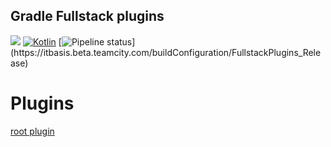 Gradle Fullstack plugins
------------------------

![](https://img.shields.io/badge/JVM-14+-green.svg)
[![Kotlin](https://img.shields.io/badge/kotlin-1.4.31-blue.svg?logo=kotlin)](https://kotlinlang.org)
[![Pipeline status](https://itbasis.beta.teamcity.com/app/rest/builds/buildType(id:FullstackPlugins_Release)/statusIcon)](https://itbasis.beta.teamcity.com/buildConfiguration/FullstackPlugins_Release)

# Plugins

[root plugin](./root-module-plugin)
